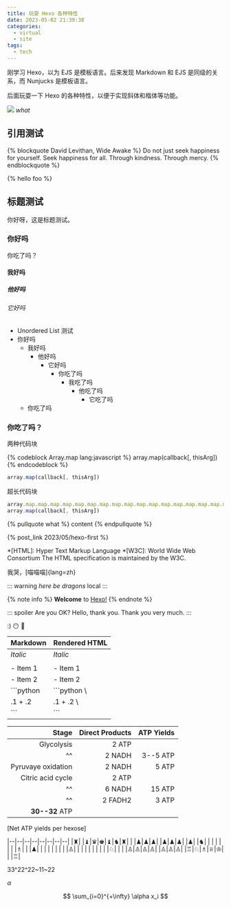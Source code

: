 ```yaml
---
title: 玩耍 Hexo 各种特性
date: 2023-05-02 21:39:38
categories:
  - virtual
  - site
tags:
  - tech
---
```


刚学习 Hexo，以为 EJS 是模板语言。后来发现 Markdown 和 EJS 是同级的关系，而 Nunjucks 是模板语言。

后面玩耍一下 Hexo 的各种特性，以便于实现斜体和楷体等功能。

![](example.png)
*what*

<!-- more -->

## 引用测试

{% blockquote David Levithan, Wide Awake %}
Do not just seek happiness for yourself. Seek happiness for all. Through kindness. Through mercy.
{% endblockquote %}

{% hello foo %}


## 标题测试

你好呀，这是标题测试。

### 你好吗

你吃了吗？

#### 我好吗

##### 他好吗

###### 它好吗

- Unordered List 测试
- 你好吗
  - 我好吗
    - 他好吗
      - 它好吗
        - 你吃了吗
          - 我吃了吗
            - 他吃了吗
              - 它吃了吗
  - 你吃了吗

### 你吃了吗？

两种代码块

{% codeblock Array.map lang:javascript %}
array.map(callback[, thisArg])
{% endcodeblock %}

```javascript Array.map
array.map(callback[, thisArg])
```
超长代码块
```javascript Array.map
array.map.map.map.map.map.map.map.map.map.map.map.map.map.map.map.map.map.map.map.map.map.map.map.map.map.map.map.map.map.map.map.map.map.map.map.map.map.map.map.map.map.map.map.map.map.map.map.map.map.map.map.map.map.map.map.map(callback[, thisArg])
array.map(callback[, thisArg])
```

{% pullquote what %}
content
{% endpullquote %}

{% post_link 2023/05/hexo-first %}

*[HTML]: Hyper Text Markup Language
*[W3C]:  World Wide Web Consortium
The HTML specification
is maintained by the W3C.

我哭，[喵喵喵]{lang=zh}

::: warning
*here be dragons*
local
:::

{% note info %}
**Welcome** to [Hexo!](https://hexo.io)
{% endnote %}

::: spoiler Are you OK?
Hello, thank you. Thank you very much.
:::

:)
:no_mouth: :frog:

|   Markdown   | Rendered HTML |
|--------------|---------------|
|    *Italic*  | *Italic*      | \
|              |               |
|    - Item 1  | - Item 1      | \
|    - Item 2  | - Item 2      |
|    ```python | ```python       \
|    .1 + .2   | .1 + .2         \
|    ```       | ```           |


Stage | Direct Products | ATP Yields
----: | --------------: | ---------:
Glycolysis | 2 ATP ||
^^ | 2 NADH | 3--5 ATP |
Pyruvaye oxidation | 2 NADH | 5 ATP |
Citric acid cycle | 2 ATP ||
^^ | 6 NADH | 15 ATP |
^^ | 2 FADH2 | 3 ATP |
**30--32** ATP |||
[Net ATP yields per hexose]

|--|--|--|--|--|--|--|--|
|♜|  |♝|♛|♚|♝|♞|♜|
|  |♟|♟|♟|  |♟|♟|♟|
|♟|  |♞|  |  |  |  |  |
|  |♗|  |  |♟|  |  |  |
|  |  |  |  |♙|  |  |  |
|  |  |  |  |  |♘|  |  |
|♙|♙|♙|♙|  |♙|♙|♙|
|♖|♘|♗|♕|♔|  |  |♖|

33^22^22~11~22

$\alpha$

$$
\sum_{i=0}^{+\infty} \alpha x_i
$$
